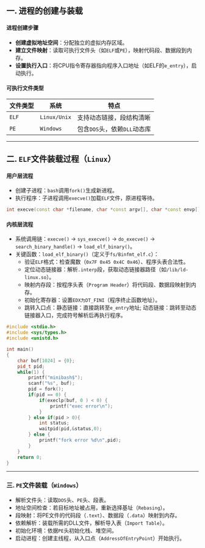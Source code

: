 ## 一. 进程的创建与装载

#### 进程创建步骤
- **创建虚拟地址空间**：分配独立的虚拟内存区域。
- **建立文件映射**：读取可执行文件头（如`ELF`或`PE`），映射代码段、数据段到内存。
- **设置执行入口**：将CPU指令寄存器指向程序入口地址（如ELF的`e_entry`），启动执行。

#### 可执行文件类型
| 文件类型 | 系统       | 特点                         |
|----------|------------|------------------------------|
| `ELF`      | `Linux/Unix` | 支持动态链接，段结构清晰      |
| `PE`       | `Windows`    | 包含`DOS`头，依赖`DLL`动态库      |

---

## 二. `ELF`文件装载过程（`Linux`）
#### 用户层流程
- 创建子进程：`bash`调用`fork()`生成新进程。
- 执行程序：子进程调用`execve()`加载`ELF`文件，原进程等待。

```c++
int execve(const char *filename, char *const argv[], char *const envp[]);
```
#### 内核层流程
- 系统调用链：`execve()` → `sys_execve()` → `do_execve()` → `search_binary_handle()` → `load_elf_binary()`。
- 关键函数：`load_elf_binary()`（定义于`fs/Binfmt_elf.c`）：
    - 验证`ELF`格式：检查魔数（`0x7F 0x45 0x4C 0x46`）、程序头表合法性。
    - 定位动态链接器：解析`.interp`段，获取动态链接器路径（如`/lib/ld-linux.so`）。
    - 映射内存段：按程序头表（`Program Header`）将代码段、数据段映射到内存。
    - 初始化寄存器：设置`EDX为DT_FINI`（程序终止函数地址）。
    - 跳转入口点：静态链接：直接跳转至`e_entry`地址; 动态链接：跳转至动态链接器入口，完成符号解析后再执行程序。

```c++
#include <stdio.h>
#include <sys/types.h>
#include <unistd.h>

int main()
{
    char buf[1024] = {0};
    pid_t pid;
    while(1) {
        printf("minibash$");
        scanf("%s", buf);
        pid = fork();
        if(pid == 0) {
            if(execlp(buf, 0 ) < 0) {
                printf("exec error\n");
            }
        } else if(pid > 0){
            int status;
            waitpid(pid,&status,0);
        } else {
            printf("fork error %d\n",pid);
        }
    }
    return 0;
}
```

---


### 三. `PE`文件装载（`Windows`）
- 解析文件头：读取`DOS`头、`PE`头、段表。
- 地址空间检查：若目标地址被占用，重新选择基址（`Rebasing`）。
- 段映射：将PE文件的代码段（`.text`）、数据段（`.data`）映射到内存。
- 依赖解析：装载所需的DLL文件，解析导入表（`Import Table`）。
- 初始化环境：依据`PE`头初始化栈、堆空间。
- 启动进程：创建主线程，从入口点（`AddressOfEntryPoint`）开始执行。

